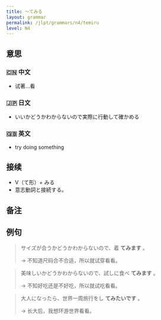 ```yaml
---
title: 〜てみる
layout: grammar
permalink: /jlpt/grammars/n4/temiru
level: N4
---
```


## 意思

### 🇨🇳 中文

- 试著…看

### 🇯🇵 日文

- いいかどうかわからないので実際に行動して確かめる

### 🇬🇧 英文

- try doing something

## 接续

- V（て形）+ みる
- 意志動詞と接続する。

## 备注


## 例句

> サイズが合うかどうかわからないので、着 **てみます** 。
>
> → 不知道尺码合不合适，所以就试穿看看。

> 美味しいかどうかわからないので、試しに食べ **てみます** 。
>
> → 不知好吃还是不好吃，所以就试吃看看。

> 大人になったら、世界一周旅行をし **てみたいです** 。
>
> → 长大后，我想环游世界看看。

